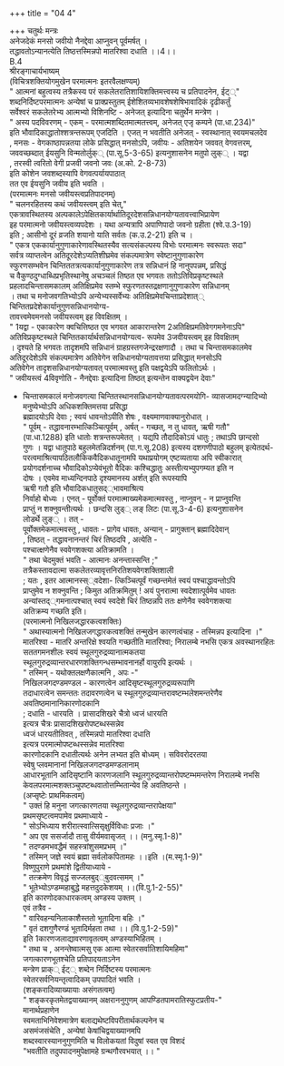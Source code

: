 +++
title = "04 4"

+++
चतुर्थः मन्त्रः  
अनेजदेकं मनसो जवीयो नैनद्देवा आप्नुवन् पूर्वमर्षत् ।  
तद्धावतोऽन्यानत्येति तिष्ठत्तस्मिन्नपो मातरिश्वा दधाति ।।4।।  
B.4  
श्रीरङ्गाचार्यभाष्यम्  
(विचित्रशक्तियोगमुखेन परमात्मनः इतरवैलक्षण्यम्)  
" आत्मनां बहुत्वस्य तत्रैकस्य परं सकलेतरातिशायिशक्तिमत्त्वस्य च प्रतिपादनेन, ईट््"  
शब्दनिर्दिष्टपरमात्मनः अन्येषां च प्राक्प्रस्तुतम् ईशेशितव्यभावशेषशेषिभावादिकं दृढीकर्तुं  
सर्वेश्वरं सकलेतरेभ्य आत्मभ्यो विशिनष्टि - अनेजत् इत्यादिना चतुर्थेन मन्त्रेण ।  
" अस्य पदविवरणम् - एकम् - परमात्मशब्दितमात्मतत्त्वम्, अनेजत् एजृ कम्पने (पा.धा.234)"  
इति भौवादिकाद्धातोश्शत्रन्तरूपम् एजदिति । एजत् न भवतीति अनेजत् - स्वस्थानात् स्वयमचलदेव  
, मनसः - वेगकाष्ठापन्नतया लोके प्रसिद्धात् मनसोऽपि, जवीयः - अतिशयेन जववत् वेगवत्तरम्,  
जववच्छब्दात् ईयसुनि विन्मतोर्लुक्् (पा.सू.5-3-65) इत्यनुशासनेन मतुपो लुक्् । यद्वा  
, तरस्वी त्वरितो वेगी प्रजवी जवनो जवः (अ.को. 2-8-73)  
इति कोशेन जवशब्दस्यापि वेगवत्पर्यायपाठात्  
तत एव ईयसुनि जवीय इति भवति ।  
(परमात्मनः मनसो जवीयस्त्वप्रतिपादनम्)  
" चलनरहितस्य कथं जवीयस्त्वम् इति चेत्,"  
एकत्रावस्थितस्य अल्पकालेऽपेक्षितकार्यार्थातिदूरदेशसन्निधानयोग्यतावत्त्वाभिप्रायेण  
इह परमात्मनो जवीयस्त्वव्यपदेशः । यथा अन्यत्रापि अपाणिपादो जवनो ग्रहीता (श्वे.उ.3-19)  
इति ; आसीनो दूरं व्रजति शयानो याति सर्वतः (क.उ.2-21) इति च ।  
" एकत्र एककार्यानुगुणाकारेणावस्थितस्यैव सत्यसंकल्पस्य विभोः परमात्मनः स्वरूपतः सदा"  
सर्वत्र व्याप्तत्वेन अतिदूरदेशेऽप्यतिशीघ्रमेव संकल्पमात्रेण स्वेष्टानुगुणाकारेण  
स्फुरणसम्भवेन चिन्तिततत्रत्यकार्यानुगुणाकारेण तत्र सन्निधानं हि नानुपपन्नम्, प्रसिद्धं  
च वैकुण्ठदुग्धाब्धिप्रभृतिस्थानेषु अचञ्चलं तिष्ठत एव भगवतः ततोऽतिविप्रकृष्टस्थले  
प्रहलादचिन्तासमकालम् अतिक्षिप्रमेव स्तम्भे स्फुरणतस्तद्रक्षणानुगुणाकारेण सन्निधानम्  
। तथा च मनोजवगतिभ्योऽपि अन्येभ्यस्सर्वेभ्यः अतिक्षिप्रमेवचिन्ताप्रदेशात््  
चिन्तितप्रदेशेकार्यानुगुणसन्निधानयोग्य-  
तावत्त्वमेवमनसो जवीयस्त्वम् इह विवक्षितम् ।  
" 1यद्वा - एकाकारेण क्वचित्तिष्ठत एव भगवत आकारान्तरेण 2अतिक्षिप्रमतिवेगगमनेनाऽपि"  
अतिविप्रकृष्टस्थले चिन्तितकार्यार्थसन्निधानयोग्यत्व- रूपमेव 3जवीयस्त्वम् इह विवक्षितम्  
। दृश्यते हि भगवतः तादृशमपि सन्निधानं ग्राहग्रस्तगजेन्द्ररक्षणादौ । तथा च चिन्तासमकालमेव  
अतिदूरदेशेऽपि संकल्पमात्रेण अतिवेगेन सन्निधानयोग्यतावत्तया प्रसिद्धात् मनसोऽपि  
अतिवेगेन तादृशसन्निधानयोग्यतावत् परमात्मवस्तु इति पक्षद्वयेऽपि फलितोऽर्थः ।  
" जवीयस्त्वं 4विवृणोति - नैनद्देवाः इत्यादिना तिष्ठत् इत्यन्तेन वाक्यद्वयेन देवाः"  
- चिन्तासमकालं मनोजवगत्या चिन्तितस्थानसन्निधानयोग्यतावत्परमयोगि- व्यासजामदग्न्यादिभ्यो  
मनुष्येभ्योऽपि अधिकशक्तिमत्तया प्रसिद्धा  
ब्रह्मादयोऽपि देवाः ; स्वयं धावन्तोऽपीति शेषः , वक्ष्यमाणवाक्यानुरोधात् ।  
" पूर्वम् - तद्धावनारम्भात्किञ्चित्पूर्वम् , अर्षत् - गच्छत्, न तु धावत्, ऋषी गतौ"  
(पा.धा.1288) इति धातोः शत्रन्तरूपमेतत् । यद्यपि तौदादिकोऽयं धातुः ; तथाऽपि छान्दसो  
गुणः । यद्वा धातुपाठे बहुलमेतन्निदर्शनम् (पा.ग.सू.208) इत्यस्य दशगणीपाठो बहुलम् इत्येतदर्थ-  
परत्वमाश्रित्यापठितलौकिकवैदिकधातूनामपि यथाप्रयोगम् एष्टव्यताया अपि स्वीकारात्  
प्रयोगदर्शनाच्च भौवादिकोऽप्येवंभूतो वैदिकः कश्चिद्धातुः अस्तीत्यभ्युपगम्यत इति न  
दोषः । एवमेव माध्यन्दिनपाठे दृश्यमानस्य अर्शत् इति रूपस्यापि  
ऋषी गतौ इति भौवादिकधातुसद््भावमाश्रित्य  
निर्वाहो बोध्यः । एनत् - पूर्वोक्तं परमात्माख्यमेकमात्मवस्तु , नाप्नुवन् - न प्राप्नुवन्ति  
प्राप्तुं न शक्नुवन्तीत्यर्थः । छन्दसि लुड्् लङ् लिटः (पा.सू.3-4-6) इत्यनुशासनेन  
लोडर्थे लुङ्् । तत् -  
पूर्वोक्तमेकमात्मवस्तु , धावतः - प्रागेव धावतः, अन्यान् - प्रागुक्तान् ब्रह्मादिदेवान्  
, तिष्ठत् - तद्धावनानन्तरं चिरं तिष्ठदपि , अत्येति -  
पश्चात्क्षणेनैव स्ववेगशक्त्या अतिक्रामति ।  
" तथा चेदमुक्तं भवति - आत्मानः अनन्तास्सन्ति ;"  
तत्रैकस्तावदात्मा सकलेतरव्यावृत्तनिरतिशयवेगशक्तिशाली  
; यतः , इतर आत्मानस्स््वदेशा- त्किञ्चित्पूर्वं गच्छन्तमेतं स्वयं पश्चाद्धावन्तोऽपि  
प्राप्तुमेव न शक्नुवन्ति ; किमुत अतिक्रमितुम् ! अयं पुनरात्मा स्वदेशात्पूर्वमेव धावतः  
अन्यांस्तद््गमनात्पश्चात् स्वयं स्वदेशे चिरं तिष्ठन्नपि ततः क्षणेनैव स्ववेगशक्त्या  
अतिक्रम्य गच्छति इति।  
(परमात्मनो निखिलजद्धारकत्वशक्तिः)  
" अथास्यात्मनो निखिलजगद्धारकत्वशक्तिं तन्मुखेन कारणत्वंचाह - तस्मिन्नप इत्यादिना ।"  
मातरिश्वा - मातरि अन्तरिक्षे श्वयति गच्छतीति मातरिश्वा; निरालम्बे नभसि एकत्र अवस्थानरहितः  
सततगमनशीलः स्वयं स्थूलगुरुद्रव्यानात्मकतया  
स्थूलगुरुद्रव्यान्तरधारणशक्तिगन्धसम्भावनानर्हो वायुरपि इत्यर्थः ।  
" तस्मिन् - यथोक्तलक्षणैकात्मनि , अपः -"  
निखिलजगदण्डमण्डल - कारणत्वेन आदिसृष्टस्थूलगुरुद्रव्यरूपाणि  
तदाधारत्वेन समन्ततः तदावरणत्वेन च स्थूलगुरुद्रव्यान्तरावष्टम्भलेशमन्तरेणैव  
अवतिष्ठमानानिकारणोदकानि  
; दधाति - धारयति । प्रासादशिखरे चैत्रो ध्वजं धारयति  
इत्यत्र चैत्रः प्रासादशिखरोपष्टब्धस्सन्नेव  
ध्वजं धारयतीतिवत् , तस्मिन्नपो मातरिश्वा दधाति  
इत्यत्र परमात्मोपष्टब्धस्सन्नेव मातरिश्वा  
कारणोदकानि दधातीत्यर्थः अनेन लभ्यत इति बोध्यम् । सविवरोदरतया  
स्वेषु प्लवमानानां निखिलजगदण्डमण्डलानाम्  
आधारभूतानि आदिसृष्टानि कारणजलानि स्थूलगुरुद्रव्यान्तरोपष्टम्भमन्तरेण निरालम्बे नभसि  
केवलपरमात्मशक्तञ्चुपष्टब्धवातोत्तम्भितान्येव हि अवतिष्ठन्ते ।  
(अप्सृष्टेः प्राथमिकत्वम्)  
" उक्तं हि मनुना जगत्कारणतया स्थूलगुरुद्रव्यान्तरापेक्षया"  
प्रथमसृष्टत्वमपामेव प्रथमाध्याये -  
" सोऽभिध्याय शरीरात्स्वात्सिसृक्षुर्विविधाः प्रजाः ।"  
" अप एव ससर्जादौ तासु वीर्यमवासृजत् ।। (मनु.स्मृ.1-8)"  
" तदण्डमभवद्धैमं सहस्त्रांशुसमप्रभम् ।"  
" तस्मिन् जज्ञे स्वयं ब्रह्मा सर्वलोकपितामहः ।।इति ।(म.स्मृ.1-9)"  
विष्णुपुराणे प्रथमांशे द्वितीयाध्याये -  
" तत्क्रमेण विवृद्धं सज्जलबुद््बुदवत्समम् ।"  
" भूतेभ्योऽण्डम्महाबुद्धे महत्तदुदकेशयम् ।।(वि.पु.1-2-55)"  
इति कारणोदकाधारकत्वम् अण्डस्य उक्तम् ।  
एवं तत्रैव -  
" वारिवहन्यनिलाकाशैस्ततो भूतादिना बहिः ।"  
" वृतं दशगुणैरण्डं भूतादिर्महता तथा ।। (वि.पु.1-2-59)"  
इति 1कारणजलाद्यावरणावृतत्वम् अण्डस्याभिहितम् ।  
" तथा च , अनन्तेष्वात्मसु एक आत्मा स्वेतरसर्वातिशायिमहिमा"  
जगत्कारणभूतश्चेति प्रतिपादयताऽनेन  
मन्त्रेण प्राक्् ईट्् शब्देन निर्दिष्टस्य परमात्मनः  
स्वेतरसर्वनियन्तृत्वादिकम् उपपादितं भवति ।  
(शङ्करादिव्याख्यायाः असंगतत्वम्)  
" शङ्करकृतमेतद्वयाख्यानम् अक्षराननुगुणम् आपण्डितपामरातिस्फुटप्रतीय-"  
मानार्थप्रहाणेन  
स्वमताभिनिवेशमात्रेण बलाद्यथेष्टविपरीतार्थकल्पनेन च  
असमंजसंचेति , अन्येषां केषांचिद्वयाख्यानमपि  
शब्दस्वारस्याननुगुणमिति च विलोकयतां विदुषां स्वत एव विशदं  
"भवतीति तदुपपादनमुपेक्षामहे ग्रन्थगौरवभयात् ।। "